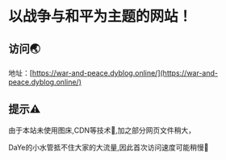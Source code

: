 # 以战争与和平为主题的网站！
## 访问🌏
地址：[https://war-and-peace.dyblog.online/](https://war-and-peace.dyblog.online/)

## 提示⚠
由于本站未使用图床,CDN等技术🚀,加之部分网页文件稍大，

DaYe的小水管抵不住大家的大流量,因此首次访问速度可能稍慢🐢
